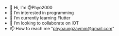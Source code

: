 - 👋 Hi, I’m @Phyo2000
- 👀 I’m interested in programming
- 🌱 I’m currently learning Flutter
- 💞️ I’m looking to collaborate on IOT
- 📫 How to reach me "phyoaungzaymm@gmail.com"

<!---
Phyo2000/Phyo2000 is a ✨ special ✨ repository because its `README.md` (this file) appears on your GitHub profile.
You can click the Preview link to take a look at your changes.
--->
